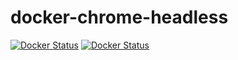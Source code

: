 # docker-chrome-headless

[![Docker Status](https://img.shields.io/docker/pulls/fouadm/chrome-headless.svg)](https://hub.docker.com/r/fouadm/chrome-headless/)
[![Docker Status](https://img.shields.io/docker/build/fouadm/chrome-headless.svg)](https://hub.docker.com/r/fouadm/chrome-headless/)
